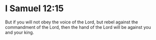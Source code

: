 # I Samuel 12:15

But if you will not obey the voice of the Lord, but rebel against the commandment of the Lord, then the hand of the Lord will be against you and your king.
